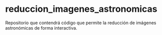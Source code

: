 # reduccion_imagenes_astronomicas
Repositorio que contendrá código que permite la reducción de imágenes astronómicas de forma interactiva.
